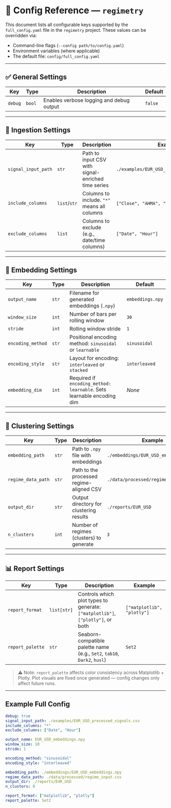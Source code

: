 
# 📄 Config Reference — `regimetry`

This document lists all configurable keys supported by the `full_config.yaml` file in the `regimetry` project. These values can be overridden via:

* Command-line flags (`--config path/to/config.yaml`)
* Environment variables (where applicable)
* The default file: `config/full_config.yaml`

---

## ✅ General Settings

| Key     | Type   | Description                              | Default |
| ------- | ------ | ---------------------------------------- | ------- |
| `debug` | `bool` | Enables verbose logging and debug output | `false` |

---

## 🧩 Ingestion Settings

| Key                 | Type         | Description                                        | Example                                    |
| ------------------- | ------------ | -------------------------------------------------- | ------------------------------------------ |
| `signal_input_path` | `str`        | Path to input CSV with signal-enriched time series | `./examples/EUR_USD_processed_signals.csv` |
| `include_columns`   | `list`/`str` | Columns to include. `"*"` means all columns        | `["Close", "AHMA", "LC_Slope"]` or `"*"`   |
| `exclude_columns`   | `list`       | Columns to exclude (e.g., date/time columns)       | `["Date", "Hour"]`                         |

---

## 🔐 Embedding Settings

| Key               | Type  | Description                                                           | Default          |
| ----------------- | ----- | --------------------------------------------------------------------- | ---------------- |
| `output_name`     | `str` | Filename for generated embeddings (`.npy`)                            | `embeddings.npy` |
| `window_size`     | `int` | Number of bars per rolling window                                     | `30`             |
| `stride`          | `int` | Rolling window stride                                                 | `1`              |
| `encoding_method` | `str` | Positional encoding method: `sinusoidal` or `learnable`               | `sinusoidal`     |
| `encoding_style`  | `str` | Layout for encoding: `interleaved` or `stacked`                       | `interleaved`    |
| `embedding_dim`   | `int` | Required if `encoding_method: learnable`. Sets learnable encoding dim | *None*           |

---

## 🔗 Clustering Settings

| Key                | Type  | Description                              | Example                               |
| ------------------ | ----- | ---------------------------------------- | ------------------------------------- |
| `embedding_path`   | `str` | Path to `.npy` file with embeddings      | `./embeddings/EUR_USD_embeddings.npy` |
| `regime_data_path` | `str` | Path to the processed regime-aligned CSV | `./data/processed/regime_input.csv`   |
| `output_dir`       | `str` | Output directory for clustering results  | `./reports/EUR_USD`                   |
| `n_clusters`       | `int` | Number of regimes (clusters) to generate | `3`                                   |

---

## 📊 Report Settings

| Key              | Type        | Description                                                                    | Example                    |
| ---------------- | ----------- | ------------------------------------------------------------------------------ | -------------------------- |
| `report_format`  | `list[str]` | Controls which plot types to generate: `["matplotlib"]`, `["plotly"]`, or both | `["matplotlib", "plotly"]` |
| `report_palette` | `str`       | Seaborn-compatible palette name (e.g., `Set2`, `tab10`, `Dark2`, `husl`)       | `Set2`                     |

> ⚠️ Note: `report_palette` affects color consistency across Matplotlib + Plotly.
> Plot visuals are fixed once generated — config changes only affect future runs.

---

## Example Full Config

```yaml
debug: true
signal_input_path: ./examples/EUR_USD_processed_signals.csv
include_columns: "*"
exclude_columns: ["Date", "Hour"]

output_name: EUR_USD_embeddings.npy
window_size: 10
stride: 1

encoding_method: "sinusoidal"
encoding_style: "interleaved"

embedding_path: ./embeddings/EUR_USD_embeddings.npy
regime_data_path: ./data/processed/regime_input.csv
output_dir: ./reports/EUR_USD
n_clusters: 8

report_format: ["matplotlib", "plotly"]
report_palette: Set2
```


